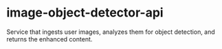 # image-object-detector-api
Service that ingests user images, analyzes them for object detection, and returns the enhanced content.
